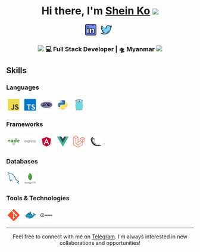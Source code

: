 <div align="center">
   <h1>Hi there, I'm <a href="https://sheinko.space">Shein Ko</a> <img src="https://media.giphy.com/media/hvRJCLFzcasrR4ia7z/giphy.gif" width="25px"> </h1>
</div>

<p align='center'>
  <a href="https://linkedin.com/in/sheinko557"><img height="30" src="./assets/images/linkedin.png"></a>&nbsp;&nbsp;
  <a href="https://twitter.com/sheinko557"><img height="30" src="./assets/images/twitter.png"></a>&nbsp;&nbsp;
</p>

<div align="center">
<h3><img src="https://media.giphy.com/media/WUlplcMpOCEmTGBtBW/giphy.gif" width="30"> 💻 Full Stack Developer | 🛸 Myanmar <img src="https://media.giphy.com/media/WUlplcMpOCEmTGBtBW/giphy.gif" width="30"></h3>
</div>

## Skills

### Languages

<p>
<img src="./assets/svg/js.svg" alt="js" style="vertical-align:top; margin:4px;width:32px;">
<img src="./assets/svg/ts.svg" alt="ts" style="vertical-align:top; margin:4px;width:32px;">
<img src="./assets/svg/php.svg" alt="php" style="vertical-align:top; margin:4px;width:32px;">
<img src="./assets/svg/python.svg" alt="python" style="vertical-align:top; margin:4px;width:32px;">
<img src="./assets/svg/golang.svg" alt="golang" style="vertical-align:top; margin:4px;width:32px;">
</p>

### Frameworks

<p>
<img src="./assets/svg/nodejs.svg" alt="nodejs" style="vertical-align:top; margin:4px;width:32px;">
<img src="./assets/svg/expressjs.svg" alt="expressjs" style="vertical-align:top; margin:4px;width:32px;">
<img src="./assets/svg/angular.svg" alt="angular" style="vertical-align:top; margin:4px;width:32px;">
<img src="./assets/svg/vue.svg" alt="vue" style="vertical-align:top; margin:4px;width:32px;">
<img src="./assets/svg/laravel.svg" alt="laravel" style="vertical-align:top; margin:4px;width:32px;">
<img src="./assets/svg/flask.svg" alt="flask" style="vertical-align:top; margin:4px;width:32px;">
</p>

### Databases

<p>
<img src="./assets/svg/mysql.svg" alt="mysql" style="vertical-align:top; margin:4px;width:32px;">
<img src="./assets/svg/mongodb.svg" alt="mongodb" style="vertical-align:top; margin:4px;width:32px;">
</p>

### Tools & Technologies

<p>
<img src="./assets/svg/git.svg" alt="git" style="vertical-align:top; margin:4px;width:32px;">
<img src="./assets/svg/docker.svg" alt="docker" style="vertical-align:top; margin:4px;width:32px;">
<img src="./assets/svg/socketio.svg" alt="socketio" style="vertical-align:top; margin:4px;width:32px;">
</p>

---

<div align="center">
<p>Feel free to connect with me on <a href="https://t.me/errorx500">Telegram</a>. I'm always interested in new collaborations and opportunities!</p>
</div>
